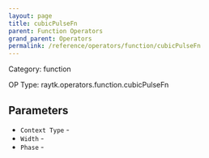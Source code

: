 ```yaml
---
layout: page
title: cubicPulseFn
parent: Function Operators
grand_parent: Operators
permalink: /reference/operators/function/cubicPulseFn
---
```


Category: function

OP Type: raytk.operators.function.cubicPulseFn

## Parameters

* `Context Type` - 
* `Width` - 
* `Phase` -
